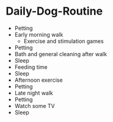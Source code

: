 # Daily-Dog-Routine
* Petting
* Early morning walk
  * Exercise and stimulation games
* Petting
* Bath and general cleaning after walk
* Sleep
* Feeding time
* Sleep
* Afternoon exercise
* Petting
* Late night walk
* Petting 
* Watch some TV 
* Sleep
